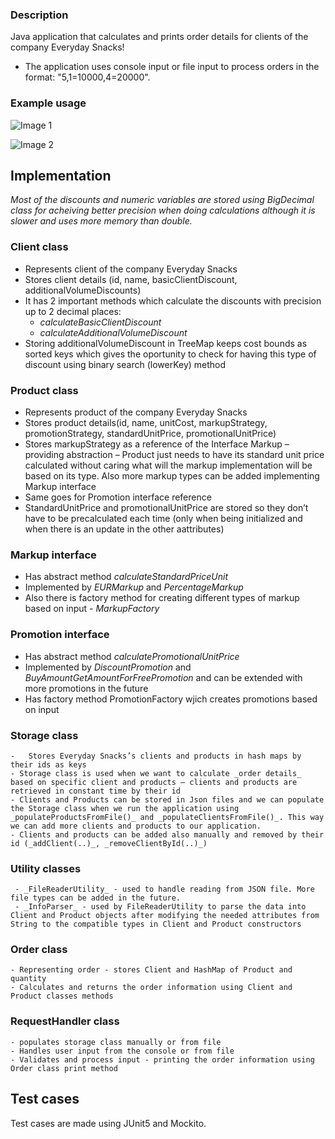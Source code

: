 ### Description
Java application that calculates and prints order details for clients of the company Everyday Snacks!
- The application uses console input or file input to process orders in the format: "5,1=10000,4=20000".

### Example usage
<!-- First Image -->
<img src="https://github.com/nikoletabeyska/SnackPricing/assets/76749430/5abd1e01-4ed7-460c-8c8d-79ddeef8569a
" alt="Image 1" style="margin-right: 10px;">

<!-- Second Image -->
<img src="https://github.com/nikoletabeyska/SnackPricing/assets/76749430/694ae7e2-7dd8-4619-abec-5fc2852a401a"
 alt="Image 2" style="margin-right: 10px;">


## Implementation

  _Most of the discounts and numeric variables are stored using BigDecimal class for acheiving better precision when doing calculations although it is slower and uses more memory than double._

 ### Client class
  - Represents client of the company Everyday Snacks
  - Stores client details (id, name, basicClientDiscount, additionalVolumeDiscounts)
  -	It has 2 important methods which calculate the discounts with precision up to 2 decimal places:
 	   -  _calculateBasicClientDiscount_
     -  _calculateAdditionalVolumeDiscount_
-	Storing additionalVolumeDiscount in TreeMap keeps cost bounds as sorted keys which gives the oportunity to check for having this type of discount using binary search (lowerKey) method

 ### Product class
  -	Represents product of the company Everyday Snacks
  - Stores product details(id, name, unitCost, markupStrategy, promotionStrategy, standardUnitPrice, promotionalUnitPrice)
  -	Stores markupStrategy as a reference of the Interface Markup – providing abstraction – Product just needs to have its standard unit price calculated without caring what will the markup implementation will be based on its type. Also more markup types can be added implementing Markup interface
  - Same goes for Promotion interface reference
  - StandardUnitPrice and promotionalUnitPrice are stored so they don’t have to be precalculated each time (only when being initialized and when there is an update in the other aattributes)

  ### Markup interface
  - Has abstract method _calculateStandardPriceUnit_
  - Implemented by _EURMarkup_ and _PercentageMarkup_
  - Also there is factory method for creating different types of markup based on input - _MarkupFactory_

  ### Promotion interface
   - Has abstract method _calculatePromotionalUnitPrice_
   - Implemented by _DiscountPromotion_ and _BuyAmountGetAmountForFreePromotion_ and can be extended with more promotions in the future
   - Has factory method PromotionFactory wjich creates promotions based on input

  ### Storage class
    -	Stores Everyday Snacks’s clients and products in hash maps by their ids as keys 
    - Storage class is used when we want to calculate _order details_ based on specific client and products – clients and products are retrieved in constant time by their id
    - Clients and Products can be stored in Json files and we can populate the Storage class when we run the application using _populateProductsFromFile()_ and _populateClientsFromFile()_. This way we can add more clients and products to our application.
    - Clients and products can be added also manually and removed by their id (_addClient(..)_, _removeClientById(..)_)

  ### Utility classes
     - _FileReaderUtility_ - used to handle reading from JSON file. More file types can be added in the future.
     - _InfoParser_ - used by FileReaderUtility to parse the data into Client and Product objects after modifying the needed attributes from String to the compatible types in Client and Product constructors 

  ### Order class
    - Representing order - stores Client and HashMap of Product and quantity
    - Calculates and returns the order information using Client and Product classes methods

  ### RequestHandler class
    - populates storage class manually or from file
    - Handles user input from the console or from file
    - Validates and process input - printing the order information using Order class print method

## Test cases
Test cases are made using JUnit5 and Mockito.




